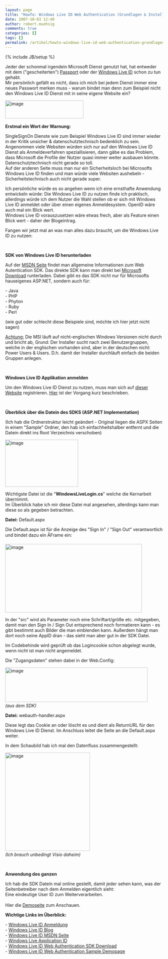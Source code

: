 ```yaml
---
layout: page
title: "HowTo: Windows Live ID Web Authentication (Grundlagen & Installation)"
date: 2007-10-03 12:49
author: robert.muehsig
comments: true
categories: []
tags: []
permalink: /artikel/howto-windows-live-id-web-authentication-grundlagen-installation
---
```

{% include JB/setup %}
<p>Jeder der schonmal irgendein Microsoft Dienst genutzt hat, hat entweder mit dem ("gescheiterten") <a href="http://de.wikipedia.org/wiki/Microsoft_Passport-Netzwerk" target="_blank">Passport</a> oder der <a title="Registrierung" href="https://accountservices.passport.net/reg.srf?sl=1&amp;lc=1031" target="_blank">Windows Live ID</a> schon zu tun gehabt.<br>Mir persönlich gefällt es nicht, dass ich mich bei jedem Dienst immer eine neues Passwort merken muss - warum bindet man denn zum Beispiel nicht den Windows Live ID Dienst mit in seine eigene Website ein?</p> <p><a href="{{BASE_PATH}}/assets/wp-images/image32.png" atomicselection="true"><a href="{{BASE_PATH}}/assets/wp-images/image38.png" atomicselection="true"><img style="border-right: 0px; border-top: 0px; border-left: 0px; border-bottom: 0px" height="57" alt="image" src="{{BASE_PATH}}/assets/wp-images/image-thumb31.png" width="250" border="0"></a></a>&nbsp;</p> <p><strong>Erstmal ein Wort der Warnung:</strong></p> <p>SingleSignOn Dienste wie zum Beispiel Windows Live ID sind immer wieder in der Kritik unsicher &amp; datenschutztechnisch bedenklich&nbsp;zu sein. Angenommen viele Websiten würden sich nur auf den Windows Live ID Dienst als Anmeldeverfahren speziallisieren, dann gäbe es das Problem, dass Microsoft die Profile der Nutzer quasi immer weiter ausbauen könnte. Datenschutztechnisch nicht gerade so toll.<br>Auf der anderen Seite muss man nur ein Sicherheitsloch bei Microsofts Windows Live ID finden und man würde viele Websiten aushebeln - Sicherheitstechnisch auch nicht gerade super.</p> <p>Ich persönliche würde es so angehen wenn ich eine ernsthafte Anwendung entwickeln würde: Die Windows Live ID zu nutzen finde ich praktisch, allerdings würde ich dem Nutzer die Wahl stellen ob er sich mit Windows Live ID anmeldet oder über einen eigenes Anmeldesystem. OpenID wäre auch mal ein Blick wert.<br>Windows Live ID vorauszusetzen wäre etwas frech, aber als Feature einen Blick wert - daher der Blogeintrag.</p> <p>Fangen wir jetzt mal an was man alles dazu braucht, um die Windows Live ID zu nutzen:</p> <p>&nbsp;</p> <p><strong>SDK von Windows Live ID herunterladen</strong></p> <p>Auf der <a title="Windows Live ID Web Authentication" href="http://msdn2.microsoft.com/de-de/library/bb676633.aspx" target="_blank">MSDN Seite</a>&nbsp;findet man allgemeine Informationen zum Web Autentication SDK. Das direkte SDK kann man direkt bei <a title="Windows Live ID SDK Microsoft Download" href="http://www.microsoft.com/downloads/details.aspx?FamilyId=8BA187E5-3630-437D-AFDF-59AB699A483D&amp;displaylang=en" target="_blank">Microsoft Download</a> runterladen. Dabei gibt es das SDK nicht nur für Microsofts hauseigenes ASP.NET, sondern auch für:</p> <p>- Java<br>- PHP<br>- Phyton<br>- Ruby<br>- Perl</p> <p>(wie gut oder schlecht diese Beispiele sind, möchte ich hier jetzt nicht sagen)</p> <p><u>Achtung:</u> Die MSI läuft auf nicht-englischen Windows Versionen nicht durch und bricht ab, Grund: Der Installer sucht nach zwei Benutzergruppen, welche in der englischen vorhanden sind, aber in der deutschen nicht: Power Users &amp; Users. D.h. damit der Installer durchläuft einfach die beiden Gruppen anlegen.</p> <p>&nbsp;</p> <p><strong>Windows Live ID Applikation anmelden</strong></p> <p>Um den Windows Live ID Dienst zu nutzen, muss man sich auf <a href="https://msm.live.com/app/default.aspx" target="_blank">dieser Website</a> registrieren. <a href="http://msdn2.microsoft.com/de-de/library/bb676626.aspx" target="_blank">Hier</a> ist der Vorgang kurz beschrieben.</p> <p>&nbsp;</p> <p><strong>Überblick über die Datein des SDKS (ASP.NET Implementation)</strong></p> <p>(Ich hab die Ordnerstruktur leicht geändert - Original liegen die ASPX Seiten in einem "Sample" Ordner, den hab ich einfachheitshalber entfernt und die Datein direkt ins Root Verzeichnis verschoben)</p> <p><a href="{{BASE_PATH}}/assets/wp-images/image33.png" atomicselection="true"><img style="border-right: 0px; border-top: 0px; border-left: 0px; border-bottom: 0px" height="150" alt="image" src="{{BASE_PATH}}/assets/wp-images/image-thumb32.png" width="233" border="0"></a> </p> <p>Wichtigste Datei ist die "<strong>WindowsLiveLogin.cs</strong>" welche die Kernarbeit übernimmt.<br>Im Überblick habe ich mir diese Datei mal angesehen, allerdings kann man diese so als gegeben betrachten.</p> <p><strong>Datei:</strong> Default.aspx</p> <p>Die Default.aspx ist für die Anzeige des "Sign In" / "Sign Out" verantwortlich und bindet dazu ein ÃFrame ein:</p> <p><a href="{{BASE_PATH}}/assets/wp-images/image34.png" atomicselection="true"><img style="border-right: 0px; border-top: 0px; border-left: 0px; border-bottom: 0px" height="218" alt="image" src="{{BASE_PATH}}/assets/wp-images/image-thumb33.png" width="437" border="0"></a> </p> <p>In der "src" wird als Parameter noch eine Schriftart/größe etc. mitgegeben, damit man den Sign In / Sign Out entsprechend noch formatieren kann - es gibt bestimmt auch Bilder die man einblenden kann. Außerdem hängt man dort noch seine AppID dran - das sieht man aber gut in der SDK Datei.</p> <p>Im Codebehinde wird geprüft ob das Logincookie schon abgelegt wurde, wenn nicht ist man nicht angemeldet.</p> <p>Die "Zugangsdaten" stehen dabei in der Web.Config:</p> <p><a href="{{BASE_PATH}}/assets/wp-images/image35.png" atomicselection="true"><img style="border-right: 0px; border-top: 0px; border-left: 0px; border-bottom: 0px" height="110" alt="image" src="{{BASE_PATH}}/assets/wp-images/image-thumb34.png" width="455" border="0"></a>&nbsp; <br><em>(aus dem SDK)</em></p> <p><strong>Datei:</strong> webauth-handler.aspx</p> <p>Diese legt das Cookie an oder löscht es und dient als ReturnURL für den Windows Live ID Dienst. Im Anschluss leitet die Seite an die Default.aspx weiter.</p> <p>In dem Schaubild hab ich mal den Datenfluss zusammengestellt:</p> <p><a href="{{BASE_PATH}}/assets/wp-images/image36.png" atomicselection="true"><img style="border-right: 0px; border-top: 0px; border-left: 0px; border-bottom: 0px" height="313" alt="image" src="{{BASE_PATH}}/assets/wp-images/image-thumb35.png" width="271" border="0"></a>&nbsp;<br><em>(Ich brauch unbedingt Visio daheim)</em></p> <p>&nbsp;</p> <p><strong>Anwendung des ganzen</strong></p> <p>Ich hab die SDK Datein mal online gestellt, damit jeder sehen kann, was der Seitenbetreiber nach dem Anmelden eigentlich sieht:<br>Eine eindeutige User ID zum Weiterverarbeiten.<br><br>Hier die <a href="http://www.code-developer.de/democode/windowsliveid/default.aspx" target="_blank">Demoseite</a> zum&nbsp;Anschauen.&nbsp;</p> <p><strong>Wichtige Links im Überblick:</strong></p> <p>- <a title="Windows Live ID Anmeldung" href="https://accountservices.passport.net/reg.srf?sl=1&amp;lc=1031" target="_blank">Windows Live ID Anmeldung</a><br>- <a title="Windows Live ID Blog" href="http://winliveid.spaces.live.com/" target="_blank">Windows Live ID Blog</a><br>- <a title="Windows Live ID MSDN" href="http://msdn2.microsoft.com/de-de/library/bb676633.aspx" target="_blank">Windows Live ID MSDN Seite</a><br>- <a href="https://msm.live.com/app/default.aspx" target="_blank">Windows Live Application ID</a><br>- <a href="http://www.microsoft.com/downloads/details.aspx?FamilyId=8BA187E5-3630-437D-AFDF-59AB699A483D&amp;displaylang=en" target="_blank">Windows Live ID Web Authentication SDK Download</a><br>- <a href="http://www.code-developer.de/democode/windowsliveid/default.aspx" target="_blank">Windows Live ID Web Authentication Sample Demopage</a></p>
